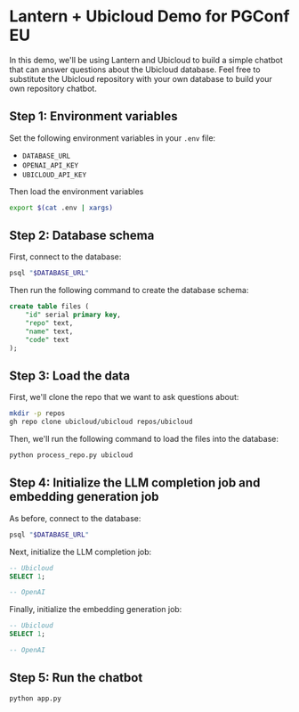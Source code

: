 # Lantern + Ubicloud Demo for PGConf EU

In this demo, we'll be using Lantern and Ubicloud to build a simple chatbot that can answer questions about the Ubicloud database. Feel free to substitute the Ubicloud repository with your own database to build your own repository chatbot.

## Step 1: Environment variables

Set the following environment variables in your `.env` file:

- `DATABASE_URL`
- `OPENAI_API_KEY`
- `UBICLOUD_API_KEY`

Then load the environment variables

```bash
export $(cat .env | xargs)
```

## Step 2: Database schema

First, connect to the database:

```bash
psql "$DATABASE_URL"
```

Then run the following command to create the database schema:

```sql
create table files (
    "id" serial primary key,
    "repo" text,
    "name" text,
    "code" text
);
```

## Step 3: Load the data

First, we'll clone the repo that we want to ask questions about:

```bash
mkdir -p repos
gh repo clone ubicloud/ubicloud repos/ubicloud
```

Then, we'll run the following command to load the files into the database:

```bash
python process_repo.py ubicloud
```

## Step 4: Initialize the LLM completion job and embedding generation job

As before, connect to the database:

```bash
psql "$DATABASE_URL"
```

Next, initialize the LLM completion job:

```sql
-- Ubicloud
SELECT 1;

-- OpenAI
```

Finally, initialize the embedding generation job:

```sql
-- Ubicloud
SELECT 1;

-- OpenAI
```

## Step 5: Run the chatbot

```bash
python app.py
```
